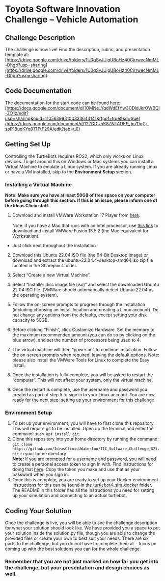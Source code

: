 # Toyota Software Innovation Challenge – Vehicle Automation

## Challenge Description
The challenge is now live! Find the description, rubric, and presentation template at:
[https://drive.google.com/drive/folders/1U0qSvJUjqUBoHz40CjrrwecNmML-Dhgb?usp=sharing](https://drive.google.com/drive/folders/1U0qSvJUjqUBoHz40CjrrwecNmML-Dhgb?usp=sharing).

## Code Documentation
The documentation for the start code can be found here: 
[https://docs.google.com/document/d/1OMNe_YqdWdEfYw3CDldJkrOWBQl-ZO1z/edit?usp=sharing&ouid=110563983100333644141&rtpof=true&sd=true](https://docs.google.com/document/d/12ZCDUnK8ZNTADK9_jo7DqGj-spP18uqKYq01TFtF29A/edit?tab=t.0)

## Getting Set Up
Controlling the TurtleBots requires ROS2, which only works on Linux devices. To get around this on Windows or Mac systems you can install a Virtual Machine to emulate a Linux system. If you are already running Linux or have a VM installed, skip to the **Environment Setup** section.

### Installing a Virtual Machine
**Note: Make sure you have at least 50GB of free space on your computer before going through this section. If this is an issue, please inform one of the Ideas Clinic staff.**
1. Download and install VMWare Workstation 17 Player from [here](https://www.techspot.com/downloads/1969-vmware-player.html). <br><br> Note: if you have a Mac that runs with an Intel processor, use [this link](https://www.techspot.com/downloads/2755-vmware-fusion-mac.html) to download and install VMWare Fusion 13.5.2 (the Mac equivalent for Workstation).
  - Just click next throughout the installation

2. Download this Ubuntu 22.04 ISO file (the 64-Bit Desktop Image) or download and extract the ubuntu-22.04.4-desktop-amd64.iso zip file located in the Sharepoint folder.

3. Select “Create a new Virtual Machine”.

4. Select “Installer disc image file (iso)” and select the downloaded Ubuntu 22.04 ISO file. (VMWare should automatically detect Ubuntu 22.04 as the operating system).  

5. Follow the on-screen prompts to progress through the installation (including choosing an install location and creating a Linux account). Do not change any options from the defaults, except setting your disk capacity to 50GB.

6. Before clicking “Finish”, click Customize Hardware. Set the memory to the maximum recommended amount (you can do so by clicking on the blue arrow), and set the number of processors being used to 4.  

7. The virtual machine will then “power on” to continue installation. Follow the on-screen prompts when required, leaving the default options. Note: please also install the VMWare Tools for Linux to complete the Easy Install. 

8. Once the installation is fully complete, you will be asked to restart the “computer”. This will not affect your system, only the virtual machine.

9. Once the restart is complete, use the username and password you created as part of step 5 to sign in to your Linux account. You are now ready for the next step: setting up your environment for this challenge.

### Environment Setup
1. To set up your environment, you will have to first clone this repository. This will require git to be installed. Open up the terminal and enter the command: ```sudo apt install git```.
2. Clone this repository into your home directory by running the command: ```git clone https://github.com/IdeasClinicUWaterloo/TIC_Software_Challenge_S25.git``` in your home directory. <br>**Note:** If you are prompted for a username and password, you will need to create a personal access token to sign in with. Find instructions for doing that [here](https://docs.github.com/en/authentication/keeping-your-account-and-data-secure/managing-your-personal-access-tokens#creating-a-personal-access-token-classic). Copy the token you make and use that as your password when you sign in.
3. Once this is complete, you are ready to set up your Docker environment. Instructions for this can be found in the [turtlebot4_sim_docker](https://github.com/IdeasClinicUWaterloo/TIC_Software_Challenge_S25/tree/main/turtlebot4_sim_docker) folder. The README in this folder has all the instructions you need for setting up your simulation and connecting to an actual turtlebot.

## Coding Your Solution
Once the challenge is live, you will be able to see the challenge description for what your solution should look like. We have provided you a space to put your solution inside the solution.py file, though you are able to change the provided files or create your own to best suit your needs. There are six parts to the challenge, but you do not have to complete them all - focus on coming up with the best solutions you can for the whole challenge. 
### Remember that you are not just marked on how far you get into the challenge, but your presentation and design choices as well.
